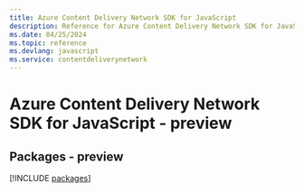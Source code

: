 ```yaml
---
title: Azure Content Delivery Network SDK for JavaScript
description: Reference for Azure Content Delivery Network SDK for JavaScript
ms.date: 04/25/2024
ms.topic: reference
ms.devlang: javascript
ms.service: contentdeliverynetwork
---
```

# Azure Content Delivery Network SDK for JavaScript - preview
## Packages - preview
[!INCLUDE [packages](content-delivery-network-index.md)]